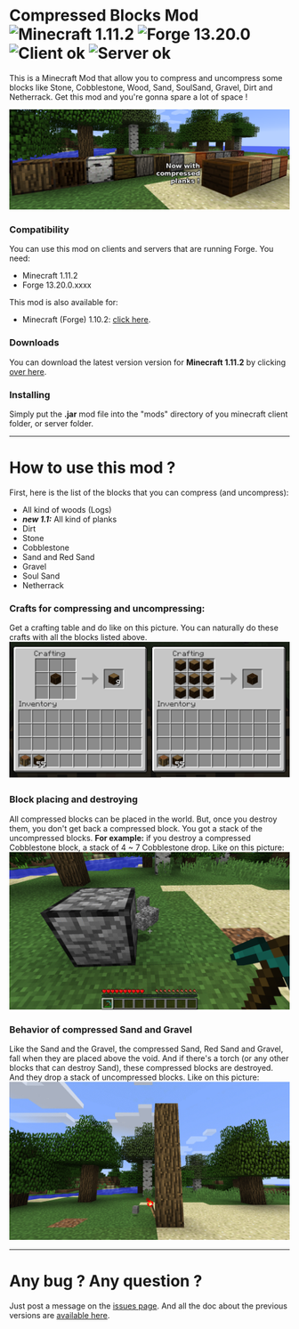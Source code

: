 # Compressed Blocks Mod ![Minecraft 1.11.2](https://img.shields.io/badge/minecraft-1.11.2-blue.svg) ![Forge 13.20.0](https://img.shields.io/badge/forge-13.20.0%2B-blue.svg) ![Client ok](https://img.shields.io/badge/client-ok-brightgreen.svg) ![Server ok](https://img.shields.io/badge/server-ok-brightgreen.svg)
This is a Minecraft Mod that allow you to compress and uncompress some blocks like Stone, Cobblestone, Wood, Sand, SoulSand, Gravel, Dirt and Netherrack. Get this mod and you're gonna spare a lot of space !

![Image](https://github.com//Joffrey4/CompressedBlocks/blob/master/docs/assets/images/blocks_7.png?raw=true)

### Compatibility
You can use this mod on clients and servers that are running Forge. You need:
- Minecraft 1.11.2
- Forge 13.20.0.xxxx

This mod is also available for: 
- Minecraft (Forge) 1.10.2: [click here](https://github.com/Joffrey4/CompressedBlocks/tree/1.10.2).

### Downloads
You can download the latest version version for **Minecraft 1.11.2** by clicking [over here](https://github.com/Joffrey4/CompressedBlocks/releases).

### Installing
Simply put the **.jar** mod file into the "mods" directory of you minecraft client folder, or server folder.

---
# How to use this mod ?
First, here is the list of the blocks that you can compress (and uncompress):
 - All kind of woods (Logs)
  - ***new 1.1:*** All kind of planks
 - Dirt
 - Stone
 - Cobblestone
 - Sand and Red Sand
 - Gravel
 - Soul Sand
 - Netherrack
 
### Crafts for compressing and uncompressing:
Get a crafting table and do like on this picture. You can naturally do these crafts with all the blocks listed above.
![Image](https://github.com//Joffrey4/CompressedBlocks/blob/master/docs/assets/images/blocks_2.png?raw=true)

### Block placing and destroying
All compressed blocks can be placed in the world. But, once you destroy them, you don't get back a compressed block. You got a stack of the uncompressed blocks.
**For example:** if you destroy a compressed Cobblestone block, a stack of 4 ~ 7 Cobblestone drop. Like on this picture:
![Image](https://github.com//Joffrey4/CompressedBlocks/blob/master/docs/assets/images/blocks_4.gif?raw=true)

### Behavior of compressed Sand and Gravel
Like the Sand and the Gravel, the compressed Sand, Red Sand and Gravel, fall when they are placed above the void. And if there's a torch (or any other blocks that can destroy Sand), these compressed blocks are destroyed. And they drop a stack of uncompressed blocks. Like on this picture:
![Image](https://github.com//Joffrey4/CompressedBlocks/blob/master/docs/assets/images/blocks_5.gif?raw=true)

---
# Any bug ? Any question ?
Just post a message on the [issues page](https://github.com/Joffrey4/CompressedBlocks/issues).
And all the doc about the previous versions are [available here](https://github.com/Joffrey4/CompressedBlocks/tree/master/docs/versions).